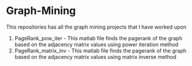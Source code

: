 # Graph-Mining
This repositories has all the graph mining projects that I have worked upon
1) PageRank_pow_iter - This matlab file finds the pagerank of the graph based on the adjacency matrix values using power iteration method
2) PageRank_matrix_inv - This matlab file finds the pagerank of the graph based on the adjacency matrix values using matrix inverse method

